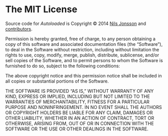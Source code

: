 # The MIT License

Source code for *Autoloaded* is Copyright © 2014 [Nils Jonsson][mail] and
[contributors][contributors].

Permission is hereby granted, free of charge, to any person obtaining a copy of
this software and associated documentation files (the “Software”), to deal in the
Software without restriction, including without limitation the rights to use,
copy, modify, merge, publish, distribute, sublicense, and/or sell copies of the
Software, and to permit persons to whom the Software is furnished to do so,
subject to the following conditions:

The above copyright notice and this permission notice shall be included in all
copies or substantial portions of the Software.

THE SOFTWARE IS PROVIDED “AS IS,” WITHOUT WARRANTY OF ANY KIND, EXPRESS OR
IMPLIED, INCLUDING BUT NOT LIMITED TO THE WARRANTIES OF MERCHANTABILITY, FITNESS
FOR A PARTICULAR PURPOSE AND NONINFRINGEMENT. IN NO EVENT SHALL THE AUTHORS OR
COPYRIGHT HOLDERS BE LIABLE FOR ANY CLAIM, DAMAGES OR OTHER LIABILITY, WHETHER IN
AN ACTION OF CONTRACT, TORT OR OTHERWISE, ARISING FROM, OUT OF OR IN CONNECTION
WITH THE SOFTWARE OR THE USE OR OTHER DEALINGS IN THE SOFTWARE.

[mail]:         mailto:autoloaded@nilsjonsson.com                   "send email to Nils Jonsson"
[contributors]: https://github.com/njonsson/autoloaded/contributors "Autoloaded contributors at GitHub"
